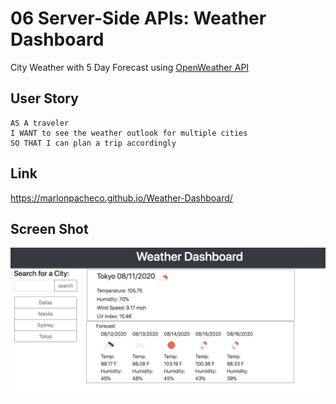 # 06 Server-Side APIs: Weather Dashboard

City Weather with 5 Day Forecast using [OpenWeather API](https://openweathermap.org/api) 


## User Story

```
AS A traveler
I WANT to see the weather outlook for multiple cities
SO THAT I can plan a trip accordingly
```
## Link
https://marlonpacheco.github.io/Weather-Dashboard/

## Screen Shot
![](assets/ScreenShot.png)

